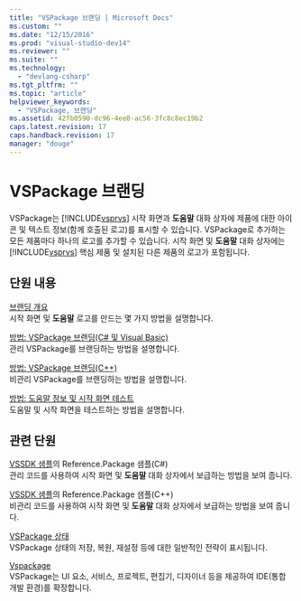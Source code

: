 ```yaml
---
title: "VSPackage 브랜딩 | Microsoft Docs"
ms.custom: ""
ms.date: "12/15/2016"
ms.prod: "visual-studio-dev14"
ms.reviewer: ""
ms.suite: ""
ms.technology: 
  - "devlang-csharp"
ms.tgt_pltfrm: ""
ms.topic: "article"
helpviewer_keywords: 
  - "VSPackage, 브랜딩"
ms.assetid: 42fb0590-dc96-4ee8-ac56-3fc8c8ec19b2
caps.latest.revision: 17
caps.handback.revision: 17
manager: "douge"
---
```

# VSPackage 브랜딩
VSPackage는 [!INCLUDE[vsprvs](../code-quality/includes/vsprvs_md.md)] 시작 화면과 **도움말** 대화 상자에 제품에 대한 아이콘 및 텍스트 정보\(함께 호출된 로고\)를 표시할 수 있습니다. VSPackage로 추가하는 모든 제품마다 하나의 로고를 추가할 수 있습니다. 시작 화면 및 **도움말** 대화 상자에는 [!INCLUDE[vsprvs](../code-quality/includes/vsprvs_md.md)] 핵심 제품 및 설치된 다른 제품의 로고가 포함됩니다.  
  
## 단원 내용  
 [브랜딩 개요](../misc/branding-overview.md)  
 시작 화면 및 **도움말** 로고를 만드는 몇 가지 방법을 설명합니다.  
  
 [방법: VSPackage 브랜딩\(C\# 및 Visual Basic\)](../misc/how-to-brand-a-vspackage-csharp-and-visual-basic.md)  
 관리 VSPackage를 브랜딩하는 방법을 설명합니다.  
  
 [방법: VSPackage 브랜딩\(C\+\+\)](../misc/how-to-brand-a-vspackage-cpp.md)  
 비관리 VSPackage를 브랜딩하는 방법을 설명합니다.  
  
 [방법: 도움말 정보 및 시작 화면 테스트](../misc/how-to-test-the-help-about-and-splash-screens.md)  
 도움말 및 시작 화면을 테스트하는 방법을 설명합니다.  
  
## 관련 단원  
 [VSSDK 샘플](../misc/vssdk-samples.md)의 Reference.Package 샘플\(C\#\)  
 관리 코드를 사용하여 시작 화면 및 **도움말** 대화 상자에서 보급하는 방법을 보여 줍니다.  
  
 [VSSDK 샘플](../misc/vssdk-samples.md)의 Reference.Package 샘플\(C\+\+\)  
 비관리 코드를 사용하여 시작 화면 및 **도움말** 대화 상자에서 보급하는 방법을 보여 줍니다.  
  
 [VSPackage 상태](../misc/vspackage-state.md)  
 VSPackage 상태의 저장, 복원, 재설정 등에 대한 일반적인 전략이 표시됩니다.  
  
 [Vspackage](../extensibility/internals/vspackages.md)  
 VSPackage는 UI 요소, 서비스, 프로젝트, 편집기, 디자이너 등을 제공하여 IDE\(통합 개발 환경\)를 확장합니다.